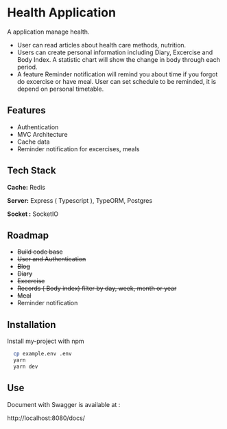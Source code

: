 # Health Application

A application manage health.

- User can read articles about health care methods, nutrition.
- Users can create personal information including Diary, Excercise and Body Index. A statistic chart will show the change in body through each period.
- A feature Reminder notification will remind you about time if you forgot do excercise or have meal. User can set schedule to be reminded, it is depend on personal timetable.

## Features

- Authentication
- MVC Architecture
- Cache data
- Reminder notification for excercises, meals

## Tech Stack

**Cache:** Redis

**Server:** Express ( Typescript ), TypeORM, Postgres

**Socket :** SocketIO

## Roadmap

- ~~Build code base~~
- ~~User and Authentication~~
- ~~Blog~~
- ~~Diary~~
- ~~Excercise~~
- ~~Records ( Body index) filter by day, week, month or year~~
- ~~Meal~~
- Reminder notification

## Installation

Install my-project with npm

```bash
  cp example.env .env
  yarn
  yarn dev
```

## Use

Document with Swagger is available at :

http://localhost:8080/docs/
